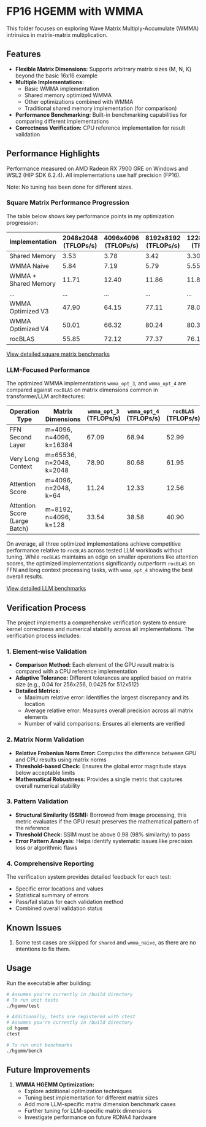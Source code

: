 # FP16 HGEMM with WMMA

This folder focuses on exploring Wave Matrix Multiply-Accumulate (WMMA) intrinsics in matrix-matrix multiplication.

## Features

- **Flexible Matrix Dimensions:** Supports arbitrary matrix sizes (M, N, K) beyond the basic 16x16 example
- **Multiple Implementations:**
  - Basic WMMA implementation
  - Shared memory optimized WMMA
  - Other optimizations combined with WMMA
  - Traditional shared memory implementation (for comparison)
- **Performance Benchmarking:** Built-in benchmarking capabilities for comparing different implementations
- **Correctness Verification:** CPU reference implementation for result validation

## Performance Highlights

Performance measured on AMD Radeon RX 7900 GRE on Windows and WSL2 (HIP SDK 6.2.4). All implementations use half precision (FP16).

Note: No tuning has been done for different sizes.

### Square Matrix Performance Progression

The table below shows key performance points in my optimization progression:

| Implementation | 2048x2048 (TFLOPs/s) | 4096x4096 (TFLOPs/s) | 8192x8192 (TFLOPs/s) | 12288x12288 (TFLOPs/s) | 16384x16384 (TFLOPs/s) |
|----------------|---------------------|---------------------|---------------------|---------------------|---------------------|
| Shared Memory  | 3.53 | 3.78 | 3.42 | 3.30 | 3.26 |
| WMMA Naive     | 5.84 | 7.19 | 5.79 | 5.55 | 3.27 |
| WMMA + Shared Memory | 11.71 | 12.40 | 11.86 | 11.87 | 11.78 |
| ... | ... | ... | ... | ... | ... |
| WMMA Optimized V3 | 47.90 | 64.15 | 77.11 | 78.06 | 76.50 |
| WMMA Optimized V4 | 50.01 | 66.32 | 80.24 | 80.38 | 80.31 |
| rocBLAS | 55.85 | 72.12 | 77.37 | 76.13 | 43.32 |

[View detailed square matrix benchmarks](docs/general.md)

### LLM-Focused Performance

The optimized WMMA implementations `wmma_opt_3`, and `wmma_opt_4` are compared against `rocBLAS` on matrix dimensions common in transformer/LLM architectures:

| Operation Type | Matrix Dimensions | `wmma_opt_3` (TFLOPs/s) | `wmma_opt_4` (TFLOPs/s) | `rocBLAS` (TFLOPs/s) | `wmma_opt_3`/`rocBLAS` | `wmma_opt_4`/`rocBLAS` |
|----------------|-------------------|-----------------|-----------------|-------------------|----------|----------|
| FFN Second Layer | m=4096, n=4096, k=16384 | 67.09 | 68.94 | 52.99 | 126.6% | 130.1% |
| Very Long Context | m=65536, n=2048, k=2048 | 78.90 | 80.68 | 61.95 | 127.4% | 130.2% |
| Attention Score | m=4096, n=2048, k=64 | 11.24 | 12.33 | 12.56 | 89.5% | 98.2% |
| Attention Score (Large Batch) | m=8192, n=4096, k=128 | 33.54 | 38.58 | 40.90 | 82.0% | 94.3% |

On average, all three optimized implementations achieve competitive performance relative to `rocBLAS` across tested LLM workloads without tuning. While `rocBLAS` maintains an edge on smaller operations like attention scores, the optimized implementations significantly outperform `rocBLAS` on FFN and long context processing tasks, with `wmma_opt_4` showing the best overall results.

[View detailed LLM benchmarks](docs/llm_focus.md)

## Verification Process

The project implements a comprehensive verification system to ensure kernel correctness and numerical stability across all implementations. The verification process includes:

### 1. Element-wise Validation
- **Comparison Method:** Each element of the GPU result matrix is compared with a CPU reference implementation
- **Adaptive Tolerance:** Different tolerances are applied based on matrix size (e.g., 0.04 for 256x256, 0.0425 for 512x512)
- **Detailed Metrics:**
  - Maximum relative error: Identifies the largest discrepancy and its location
  - Average relative error: Measures overall precision across all matrix elements
  - Number of valid comparisons: Ensures all elements are verified

### 2. Matrix Norm Validation
- **Relative Frobenius Norm Error:** Computes the difference between GPU and CPU results using matrix norms
- **Threshold-based Check:** Ensures the global error magnitude stays below acceptable limits
- **Mathematical Robustness:** Provides a single metric that captures overall numerical stability

### 3. Pattern Validation
- **Structural Similarity (SSIM):** Borrowed from image processing, this metric evaluates if the GPU result preserves the mathematical pattern of the reference
- **Threshold Check:** SSIM must be above 0.98 (98% similarity) to pass
- **Error Pattern Analysis:** Helps identify systematic issues like precision loss or algorithmic flaws

### 4. Comprehensive Reporting
The verification system provides detailed feedback for each test:
- Specific error locations and values
- Statistical summary of errors
- Pass/fail status for each validation method
- Combined overall validation status

## Known Issues

1. Some test cases are skipped for `shared` and `wmma_naive`, as there are no intentions to fix them.

## Usage

Run the executable after building:
```bash
# Assumes you're currently in /build directory
# To run unit tests
./hgemm/test

# Additionally, tests are registered with ctest
# Assumes you're currently in /build directory
cd hgemm
ctest

# To run unit benchmarks
./hgemm/bench
```

## Future Improvements

1. **WMMA HGEMM Optimization:**
   - Explore additional optimization techniques
   - Tuning best implementation for different matrix sizes
   - Add more LLM-specific matrix dimension benchmark cases
   - Further tuning for LLM-specific matrix dimensions
   - Investigate performance on future RDNA4 hardware
